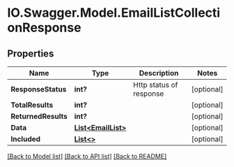 # IO.Swagger.Model.EmailListCollectionResponse
## Properties

Name | Type | Description | Notes
------------ | ------------- | ------------- | -------------
**ResponseStatus** | **int?** | Http status of response | [optional] 
**TotalResults** | **int?** |  | [optional] 
**ReturnedResults** | **int?** |  | [optional] 
**Data** | [**List&lt;EmailList&gt;**](EmailList.md) |  | [optional] 
**Included** | [**List&lt;&gt;**](.md) |  | [optional] 

[[Back to Model list]](../README.md#documentation-for-models) [[Back to API list]](../README.md#documentation-for-api-endpoints) [[Back to README]](../README.md)

